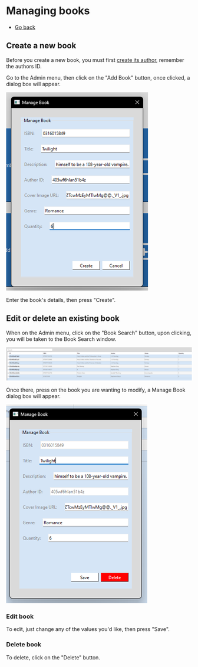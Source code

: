 # Managing books

- [Go back](./README.md#admin-menu)

## Create a new book

Before you create a new book, you must first [create its author](./MANAGE_AUTHOR.md#create-a-new-author), remember the authors ID.

Go to the Admin menu, then click on the "Add Book" button, once clicked, a dialog box will appear.

![Add book dialog box](./assets/add_book.png)

Enter the book's details, then press "Create".

## Edit or delete an existing book

When on the Admin menu, click on the "Book Search" button, upon clicking, you will be taken to the Book Search window.

![Book search full screen window](./assets/book_search.png)

Once there, press on the book you are wanting to modify, a Manage Book dialog box will appear.

![Manage book dialog box](./assets/manage_book.png)

### Edit book

To edit, just change any of the values you'd like, then press "Save".

### Delete book

To delete, click on the "Delete" button.
